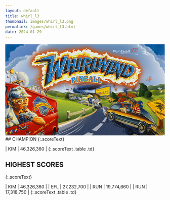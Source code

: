 ```yaml
---
layout: default
title: whirl_l3
thumbnail: images/whirl_l3.png
permalink: /games/whirl_l3.html
date: 2024-01-29
---
```


<img src="../images/whirl_l3.png" class="gameThumbnail img-fluid mx-auto align-middle">
## CHAMPION
{:.scoreText}

| KIM | 46,326,360 | 
{:.scoreText .table .td}

## HIGHEST SCORES
{:.scoreText}

| KIM | 46,326,360 | 
| EFL | 27,232,700 | 
| RUN | 19,774,660 | 
| RUN | 17,318,750 | 
{:.scoreText .table .td}
